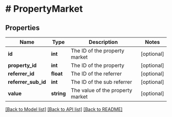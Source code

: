 # # PropertyMarket

## Properties

Name | Type | Description | Notes
------------ | ------------- | ------------- | -------------
**id** | **int** | The ID of the property market | [optional]
**property_id** | **int** | The ID of the property | [optional]
**referrer_id** | **float** | The ID of the referrer | [optional]
**referrer_sub_id** | **int** | The ID of the sub referrer | [optional]
**value** | **string** | The value of the property market | [optional]

[[Back to Model list]](../../README.md#models) [[Back to API list]](../../README.md#endpoints) [[Back to README]](../../README.md)
